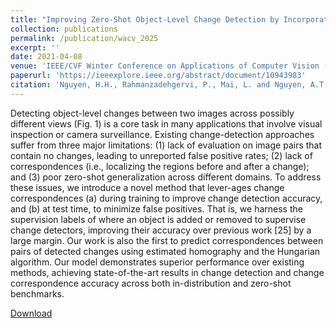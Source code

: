 ```yaml
---
title: "Improving Zero-Shot Object-Level Change Detection by Incorporating Visual Correspondence"
collection: publications
permalink: /publication/wacv_2025
excerpt: ''
date: 2021-04-08
venue: 'IEEE/CVF Winter Conference on Applications of Computer Vision (WACV)'
paperurl: 'https://ieeexplore.ieee.org/abstract/document/10943983'
citation: 'Nguyen, H.H., Rahmanzadehgervi, P., Mai, L. and Nguyen, A.T., 2025, February. Improving zero-shot object-level change detection by incorporating visual correspondence. In 2025 IEEE/CVF Winter Conference on Applications of Computer Vision (WACV) (pp. 8826-8833). IEEE.'
---
```

Detecting object-level changes between two images across possibly different views (Fig. 1) is a core task in many applications that involve visual inspection or camera surveillance. Existing change-detection approaches suffer from three major limitations: (1) lack of evaluation on image pairs that contain no changes, leading to unreported false positive rates; (2) lack of correspondences (i.e., localizing the regions before and after a change); and (3) poor zero-shot generalization across different domains. To address these issues, we introduce a novel method that lever-ages change correspondences (a) during training to improve change detection accuracy, and (b) at test time, to minimize false positives. That is, we harness the supervision labels of where an object is added or removed to supervise change detectors, improving their accuracy over previous work [25] by a large margin. Our work is also the first to predict correspondences between pairs of detected changes using estimated homography and the Hungarian algorithm. Our model demonstrates superior performance over existing methods, achieving state-of-the-art results in change detection and change correspondence accuracy across both in-distribution and zero-shot benchmarks.

[Download](https://doi.org/10.1109/WACV61041.2025.00855)
